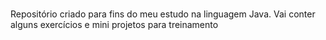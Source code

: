 # 
 Repositório criado para fins do meu estudo na linguagem Java.
 Vai conter alguns exercícios e mini projetos para treinamento
